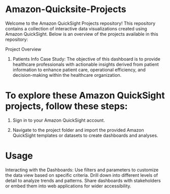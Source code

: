 # Amazon-Quicksite-Projects

Welcome to the Amazon QuickSight Projects repository! This repository contains a collection of interactive data visualizations created using Amazon QuickSight. Below is an overview of the projects available in this repository:

Project Overview
1) Patients Info Case Study:
                           The objective of this dashboard is to provide healthcare professionals with actionable insights derived from patient information to enhance patient care, operational efficiency, and 
                           decision-making within the healthcare organization.



# To explore these Amazon QuickSight projects, follow these steps:

1) Sign in to your Amazon QuickSight account.

2) Navigate to the project folder and import the provided Amazon QuickSight templates or datasets to create dashboards and analyses.

# Usage
Interacting with the Dashboards:
Use filters and parameters to customize the data view based on specific criteria.
Drill down into different levels of detail to analyze trends and patterns.
Share dashboards with stakeholders or embed them into web applications for wider accessibility.
